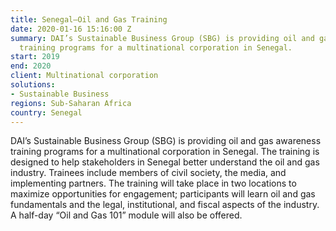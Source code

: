 ```yaml
---
title: Senegal—Oil and Gas Training
date: 2020-01-16 15:16:00 Z
summary: DAI’s Sustainable Business Group (SBG) is providing oil and gas awareness
  training programs for a multinational corporation in Senegal.
start: 2019
end: 2020
client: Multinational corporation
solutions:
- Sustainable Business
regions: Sub-Saharan Africa
country: Senegal
---
```


DAI’s Sustainable Business Group (SBG) is providing oil and gas awareness training programs for a multinational corporation in Senegal. The training is designed to help stakeholders in Senegal better understand the oil and gas industry. Trainees include members of civil society, the media, and implementing partners. The training will take place in two locations to maximize opportunities for engagement; participants will learn oil and gas fundamentals and the legal, institutional, and fiscal aspects of the industry. A half-day “Oil and Gas 101” module will also be offered. 